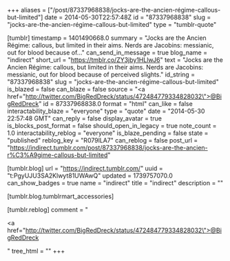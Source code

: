 +++
aliases = ["/post/87337968838/jocks-are-the-ancien-régime-callous-but-limited"]
date = 2014-05-30T22:57:48Z
id = "87337968838"
slug = "jocks-are-the-ancien-régime-callous-but-limited"
type = "tumblr-quote"

[tumblr]
timestamp = 1401490668.0
summary = "Jocks are the Ancien Régime: callous,  but limited in their aims. Nerds are Jacobins: messianic, out for blood because of..."
can_send_in_message = true
blog_name = "indirect"
short_url = "https://tmblr.co/ZY3jby1HLlwJ6"
text = "Jocks are the Ancien Régime: callous,  but limited in their aims. Nerds are Jacobins: messianic, out for blood because of perceived slights."
id_string = "87337968838"
slug = "jocks-are-the-ancien-régime-callous-but-limited"
is_blazed = false
can_blaze = false
source = "<a href=\"http://twitter.com/BigRedDreck/status/472484779334828032\">@BigRedDreck</a>"
id = 87337968838.0
format = "html"
can_like = false
interactability_blaze = "everyone"
type = "quote"
date = "2014-05-30 22:57:48 GMT"
can_reply = false
display_avatar = true
is_blocks_post_format = false
should_open_in_legacy = true
note_count = 1.0
interactability_reblog = "everyone"
is_blaze_pending = false
state = "published"
reblog_key = "R079lLA7"
can_reblog = false
post_url = "https://indirect.tumblr.com/post/87337968838/jocks-are-the-ancien-r%C3%A9gime-callous-but-limited"

[tumblr.blog]
url = "https://indirect.tumblr.com/"
uuid = "t:PgyUJU3SA2Klwyt81UWAwQ"
updated = 1739757070.0
can_show_badges = true
name = "indirect"
title = "indirect"
description = ""

[tumblr.blog.tumblrmart_accessories]

[tumblr.reblog]
comment = "<p><a href=\"http://twitter.com/BigRedDreck/status/472484779334828032\">@BigRedDreck</a></p>"
tree_html = ""
+++
